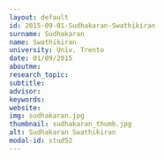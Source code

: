 ```yaml
---
layout: default 
id: 2015-09-01-Sudhakaran-Swathikiran
surname: Sudhakaran
name: Swathikiran
university: Univ. Trento
date: 01/09/2015
aboutme: 
research_topic: 
subtitle: 
advisor: 
keywords: 
website: 
img: sudhakaran.jpg
thumbnail: sudhakaran_thumb.jpg
alt: Sudhakaran Swathikiran
modal-id: stud52
---
```

